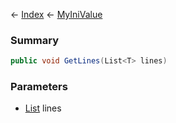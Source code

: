 ← [Index](Api-Index) ← [MyIniValue](VRage.Game.ModAPI.Ingame.Utilities.MyIniValue)

### Summary

```csharp
public void GetLines(List<T> lines)
```

### Parameters

* [List<T>](System.Collections.Generic.List`1) lines
